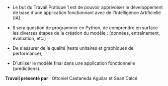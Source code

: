 - Le but du Travail Pratique 1 est de pouvoir apprivoiser le développement de base d'une application fonctionnant avec de l'Intelligence Artificielle (IA).

- Il sera question de programmer en Python, de comprendre en surface les diverses étapes de la création du modèle : (données, entraînement, évaluation, etc.)

- De s'assurer de la qualité (tests unitaires et graphiques de performance),

- D'utiliser le modèle final dans une application fonctionnelle (prédictions).

**Travail présenté par** : Ottoniel Castaneda Aguilar et Sean Calcé
